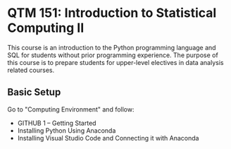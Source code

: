 # QTM 151: Introduction to Statistical Computing II

This course is an introduction to the Python programming language and SQL for students without prior programming experience. The purpose of this course is to prepare students for upper-level electives in data analysis related courses.

## Basic Setup

Go to "Computing Environment" and follow:

- GITHUB 1 – Getting Started
- Installing Python Using Anaconda
- Installing Visual Studio Code and Connecting it with Anaconda
